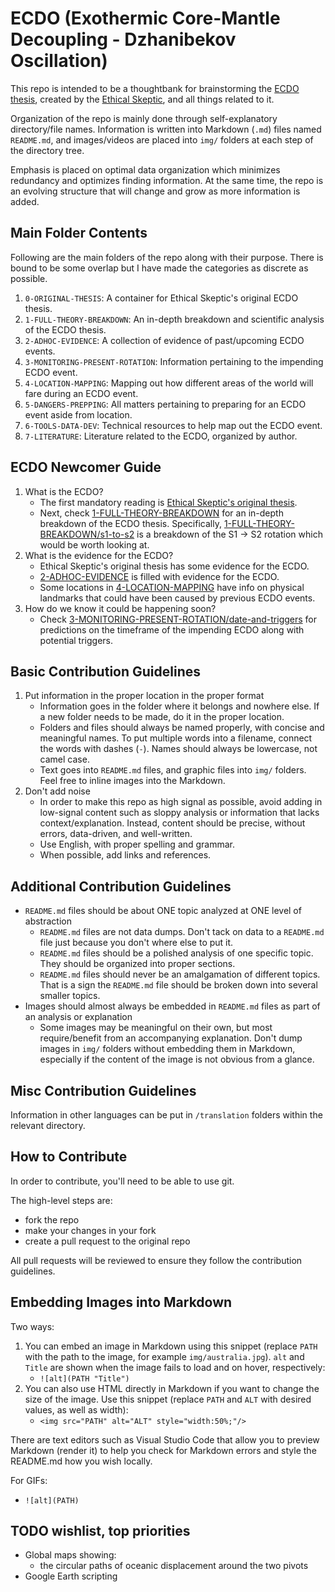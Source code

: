 # ECDO (Exothermic Core-Mantle Decoupling - Dzhanibekov Oscillation)

This repo is intended to be a thoughtbank for brainstorming the [ECDO thesis](https://theethicalskeptic.com/2024/05/23/master-exothermic-core-mantle-decoupling-dzhanibekov-oscillation-theory/), created by the [Ethical Skeptic](https://theethicalskeptic.com/), and all things related to it.

Organization of the repo is mainly done through self-explanatory directory/file names. Information is written into Markdown (`.md`) files named `README.md`, and images/videos are placed into `img/` folders at each step of the directory tree.

Emphasis is placed on optimal data organization which minimizes redundancy and optimizes finding information. At the same time, the repo is an evolving structure that will change and grow as more information is added.

## Main Folder Contents

Following are the main folders of the repo along with their purpose. There is bound to be some overlap but I have made the categories as discrete as possible.

1. `0-ORIGINAL-THESIS`: A container for Ethical Skeptic's original ECDO thesis.
2. `1-FULL-THEORY-BREAKDOWN`: An in-depth breakdown and scientific analysis of the ECDO thesis.
3. `2-ADHOC-EVIDENCE`: A collection of evidence of past/upcoming ECDO events.
4. `3-MONITORING-PRESENT-ROTATION`: Information pertaining to the impending ECDO event.
5. `4-LOCATION-MAPPING`: Mapping out how different areas of the world will fare during an ECDO event.
6. `5-DANGERS-PREPPING`: All matters pertaining to preparing for an ECDO event aside from location.
7. `6-TOOLS-DATA-DEV`: Technical resources to help map out the ECDO event.
8. `7-LITERATURE`: Literature related to the ECDO, organized by author.

## ECDO Newcomer Guide

1. What is the ECDO?
	- The first mandatory reading is [Ethical Skeptic's original thesis](https://github.com/sovrynn/ecdo/tree/master/0-ORIGINAL-THESIS).
	- Next, check [1-FULL-THEORY-BREAKDOWN](https://github.com/sovrynn/ecdo/tree/master/1-FULL-THESIS-BREAKDOWN) for an in-depth breakdown of the ECDO thesis. Specifically, [1-FULL-THEORY-BREAKDOWN/s1-to-s2](https://github.com/sovrynn/ecdo/tree/master/1-FULL-THESIS-BREAKDOWN/s1-to-s2) is a breakdown of the S1 -> S2 rotation which would be worth looking at.
2. What is the evidence for the ECDO?
	- Ethical Skeptic's original thesis has some evidence for the ECDO.
	- [2-ADHOC-EVIDENCE](https://github.com/sovrynn/ecdo/tree/master/2-ADHOC-EVIDENCE) is filled with evidence for the ECDO.
	- Some locations in [4-LOCATION-MAPPING](https://github.com/sovrynn/ecdo/tree/master/4-LOCATION-MAPPING) have info on physical landmarks that could have been caused by previous ECDO events.
3. How do we know it could be happening soon?
	- Check [3-MONITORING-PRESENT-ROTATION/date-and-triggers](https://github.com/sovrynn/ecdo/tree/master/3-MONITORING-PRESENT-ROTATION/date-and-triggers) for predictions on the timeframe of the impending ECDO along with potential triggers.

## Basic Contribution Guidelines

1. Put information in the proper location in the proper format
	- Information goes in the folder where it belongs and nowhere else. If a new folder needs to be made, do it in the proper location.
	- Folders and files should always be named properly, with concise and meaningful names. To put multiple words into a filename, connect the words with dashes (`-`). Names should always be lowercase, not camel case.
	- Text goes into `README.md` files, and graphic files into `img/` folders. Feel free to inline images into the Markdown.
2. Don't add noise
	- In order to make this repo as high signal as possible, avoid adding in low-signal content such as sloppy analysis or information that lacks context/explanation. Instead, content should be precise, without errors, data-driven, and well-written.
	- Use English, with proper spelling and grammar.
	- When possible, add links and references.

## Additional Contribution Guidelines

- `README.md` files should be about ONE topic analyzed at ONE level of abstraction
	- `README.md` files are not data dumps. Don't tack on data to a `README.md` file just because you don't where else to put it.
	- `README.md` files should be a polished analysis of one specific topic. They should be organized into proper sections.
	- `README.md` files should never be an amalgamation of different topics. That is a sign the `README.md` file should be broken down into several smaller topics.
- Images should almost always be embedded in `README.md` files as part of an analysis or explanation
	- Some images may be meaningful on their own, but most require/benefit from an accompanying explanation. Don't dump images in `img/` folders without embedding them in Markdown, especially if the content of the image is not obvious from a glance.

## Misc Contribution Guidelines

Information in other languages can be put in `/translation` folders within the relevant directory.

## How to Contribute

In order to contribute, you'll need to be able to use git.

The high-level steps are:
- fork the repo
- make your changes in your fork
- create a pull request to the original repo

All pull requests will be reviewed to ensure they follow the contribution guidelines.

## Embedding Images into Markdown

Two ways:
1. You can embed an image in Markdown using this snippet (replace `PATH` with the path to the image, for example `img/australia.jpg`). `alt` and `Title` are shown when the image fails to load and on hover, respectively:
	- `![alt](PATH "Title")`
2. You can also use HTML directly in Markdown if you want to change the size of the image. Use this snippet (replace `PATH` and `ALT` with desired values, as well as width):
	- `<img src="PATH" alt="ALT" style="width:50%;"/>`

There are text editors such as Visual Studio Code that allow you to preview Markdown (render it) to help you check for Markdown errors and style the README.md how you wish locally.

For GIFs:
- `![alt](PATH)`

## TODO wishlist, top priorities

- Global maps showing:
	- the circular paths of oceanic displacement around the two pivots
- Google Earth scripting
